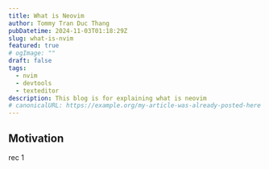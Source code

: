 ```yaml
---
title: What is Neovim
author: Tommy Tran Duc Thang
pubDatetime: 2024-11-03T01:18:29Z
slug: what-is-nvim
featured: true
# ogImage: ""
draft: false
tags:
  - nvim
  - devtools
  - texteditor
description: This blog is for explaining what is neovim
# canonicalURL: https://example.org/my-article-was-already-posted-here
---
```


## Motivation

rec 1
